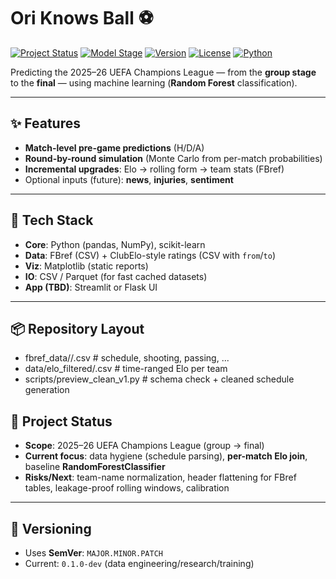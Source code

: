 # Ori Knows Ball ⚽️

[![Project Status](https://img.shields.io/badge/status-Pre--Alpha-orange)]()
[![Model Stage](https://img.shields.io/badge/model-training_in_progress-blue)]()
[![Version](https://img.shields.io/badge/version-0.1.0--dev-lightgrey)]()
[![License](https://img.shields.io/badge/license-MIT-black)]()
[![Python](https://img.shields.io/badge/python-3.10%2B-informational)]()

Predicting the 2025–26 UEFA Champions League — from the **group stage** to the **final** — using machine learning (**Random Forest** classification).

---

## ✨ Features
- **Match-level pre-game predictions** (H/D/A)
- **Round-by-round simulation** (Monte Carlo from per-match probabilities)
- **Incremental upgrades**: Elo → rolling form → team stats (FBref)
- Optional inputs (future): **news**, **injuries**, **sentiment**

---

## 🧰 Tech Stack
- **Core**: Python (pandas, NumPy), scikit-learn
- **Data**: FBref (CSV) + ClubElo-style ratings (CSV with `from`/`to`)
- **Viz**: Matplotlib (static reports)
- **IO**: CSV / Parquet (for fast cached datasets)
- **App (TBD)**: Streamlit or Flask UI

---

## 📦 Repository Layout
- fbref_data/<season>/.csv # schedule, shooting, passing, ...
- data/elo_filtered/.csv # time-ranged Elo per team
- scripts/preview_clean_v1.py # schema check + cleaned schedule generation

## 🚦 Project Status
- **Scope**: 2025–26 UEFA Champions League (group → final)
- **Current focus**: data hygiene (schedule parsing), **per-match Elo join**, baseline **RandomForestClassifier**
- **Risks/Next**: team-name normalization, header flattening for FBref tables, leakage-proof rolling windows, calibration

---

## 🔖 Versioning
- Uses **SemVer**: `MAJOR.MINOR.PATCH`
- Current: `0.1.0-dev` (data engineering/research/training)
